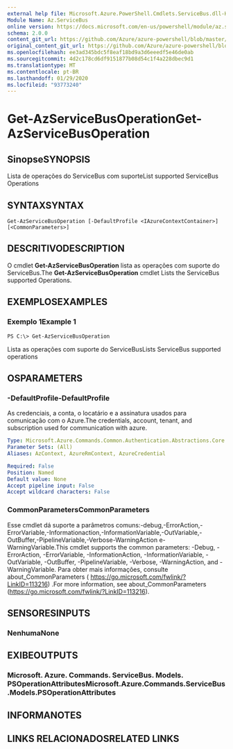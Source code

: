 ```yaml
---
external help file: Microsoft.Azure.PowerShell.Cmdlets.ServiceBus.dll-Help.xml
Module Name: Az.ServiceBus
online version: https://docs.microsoft.com/en-us/powershell/module/az.servicebus/get-azservicebusoperation
schema: 2.0.0
content_git_url: https://github.com/Azure/azure-powershell/blob/master/src/ServiceBus/ServiceBus/help/Get-AzServiceBusOperation.md
original_content_git_url: https://github.com/Azure/azure-powershell/blob/master/src/ServiceBus/ServiceBus/help/Get-AzServiceBusOperation.md
ms.openlocfilehash: ee3ad345bdc5f8eaf18bd9a3d6eeedf5e46de0ab
ms.sourcegitcommit: 4d2c178cd6df9151877b08d54c1f4a228dbec9d1
ms.translationtype: MT
ms.contentlocale: pt-BR
ms.lasthandoff: 01/29/2020
ms.locfileid: "93773240"
---
```

# <span data-ttu-id="3303f-101">Get-AzServiceBusOperation</span><span class="sxs-lookup"><span data-stu-id="3303f-101">Get-AzServiceBusOperation</span></span>

## <span data-ttu-id="3303f-102">Sinopse</span><span class="sxs-lookup"><span data-stu-id="3303f-102">SYNOPSIS</span></span>
<span data-ttu-id="3303f-103">Lista de operações do ServiceBus com suporte</span><span class="sxs-lookup"><span data-stu-id="3303f-103">List supported ServiceBus Operations</span></span>

## <span data-ttu-id="3303f-104">SYNTAX</span><span class="sxs-lookup"><span data-stu-id="3303f-104">SYNTAX</span></span>

```
Get-AzServiceBusOperation [-DefaultProfile <IAzureContextContainer>] [<CommonParameters>]
```

## <span data-ttu-id="3303f-105">DESCRITIVO</span><span class="sxs-lookup"><span data-stu-id="3303f-105">DESCRIPTION</span></span>
<span data-ttu-id="3303f-106">O cmdlet **Get-AzServiceBusOperation** lista as operações com suporte do ServiceBus.</span><span class="sxs-lookup"><span data-stu-id="3303f-106">The **Get-AzServiceBusOperation** cmdlet Lists the ServiceBus supported Operations.</span></span>

## <span data-ttu-id="3303f-107">EXEMPLOS</span><span class="sxs-lookup"><span data-stu-id="3303f-107">EXAMPLES</span></span>

### <span data-ttu-id="3303f-108">Exemplo 1</span><span class="sxs-lookup"><span data-stu-id="3303f-108">Example 1</span></span>
```
PS C:\> Get-AzServiceBusOperation
```

<span data-ttu-id="3303f-109">Lista as operações com suporte do ServiceBus</span><span class="sxs-lookup"><span data-stu-id="3303f-109">Lists ServiceBus supported operations</span></span>

## <span data-ttu-id="3303f-110">OS</span><span class="sxs-lookup"><span data-stu-id="3303f-110">PARAMETERS</span></span>

### <span data-ttu-id="3303f-111">-DefaultProfile</span><span class="sxs-lookup"><span data-stu-id="3303f-111">-DefaultProfile</span></span>
<span data-ttu-id="3303f-112">As credenciais, a conta, o locatário e a assinatura usados para comunicação com o Azure.</span><span class="sxs-lookup"><span data-stu-id="3303f-112">The credentials, account, tenant, and subscription used for communication with azure.</span></span>

```yaml
Type: Microsoft.Azure.Commands.Common.Authentication.Abstractions.Core.IAzureContextContainer
Parameter Sets: (All)
Aliases: AzContext, AzureRmContext, AzureCredential

Required: False
Position: Named
Default value: None
Accept pipeline input: False
Accept wildcard characters: False
```

### <span data-ttu-id="3303f-113">CommonParameters</span><span class="sxs-lookup"><span data-stu-id="3303f-113">CommonParameters</span></span>
<span data-ttu-id="3303f-114">Esse cmdlet dá suporte a parâmetros comuns:-debug,-ErrorAction,-ErrorVariable,-Informationaction,-InformationVariable,-OutVariable,-OutBuffer,-PipelineVariable,-Verbose-WarningAction e-WarningVariable.</span><span class="sxs-lookup"><span data-stu-id="3303f-114">This cmdlet supports the common parameters: -Debug, -ErrorAction, -ErrorVariable, -InformationAction, -InformationVariable, -OutVariable, -OutBuffer, -PipelineVariable, -Verbose, -WarningAction, and -WarningVariable.</span></span> <span data-ttu-id="3303f-115">Para obter mais informações, consulte about_CommonParameters ( https://go.microsoft.com/fwlink/?LinkID=113216) .</span><span class="sxs-lookup"><span data-stu-id="3303f-115">For more information, see about_CommonParameters (https://go.microsoft.com/fwlink/?LinkID=113216).</span></span>

## <span data-ttu-id="3303f-116">SENSORES</span><span class="sxs-lookup"><span data-stu-id="3303f-116">INPUTS</span></span>

### <span data-ttu-id="3303f-117">Nenhuma</span><span class="sxs-lookup"><span data-stu-id="3303f-117">None</span></span>

## <span data-ttu-id="3303f-118">EXIBE</span><span class="sxs-lookup"><span data-stu-id="3303f-118">OUTPUTS</span></span>

### <span data-ttu-id="3303f-119">Microsoft. Azure. Commands. ServiceBus. Models. PSOperationAttributes</span><span class="sxs-lookup"><span data-stu-id="3303f-119">Microsoft.Azure.Commands.ServiceBus.Models.PSOperationAttributes</span></span>

## <span data-ttu-id="3303f-120">INFORMA</span><span class="sxs-lookup"><span data-stu-id="3303f-120">NOTES</span></span>

## <span data-ttu-id="3303f-121">LINKS RELACIONADOS</span><span class="sxs-lookup"><span data-stu-id="3303f-121">RELATED LINKS</span></span>
